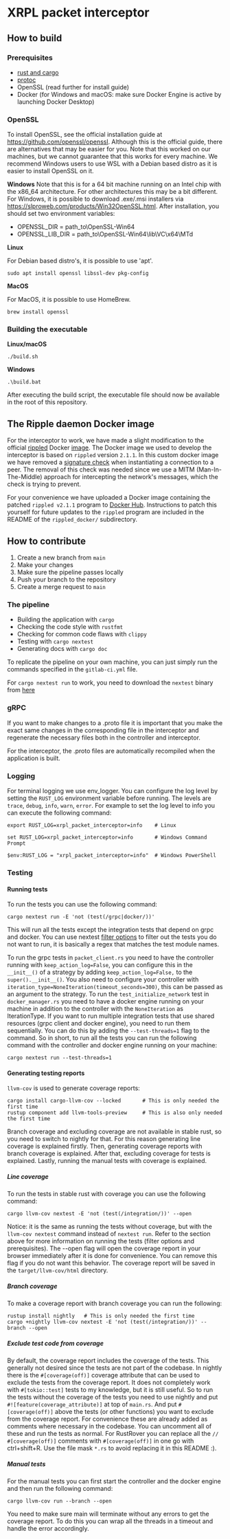 # XRPL packet interceptor

## How to build

### Prerequisites
- [rust and cargo](https://doc.rust-lang.org/cargo/getting-started/installation.html)
- [protoc](https://github.com/hyperium/tonic?tab=readme-ov-file#dependencies)
- OpenSSL (read further for install guide)
- Docker (for Windows and macOS: make sure Docker Engine is active by launching Docker Desktop)

### OpenSSL
To install OpenSSL, see the official installation guide at https://github.com/openssl/openssl.
Although this is the official guide, there are alternatives that may be easier for you. 
Note that this worked on our machines, but we cannot guarantee that this works for every machine. 
We recommend Windows users to use WSL with a Debian based distro as it is easier to install OpenSSL on it.  

**Windows**
Note that this is for a 64 bit machine running on an Intel chip with the x86_64 architecture. For other architectures this may be a bit different.
For Windows, it is possible to download .exe/.msi installers via https://slproweb.com/products/Win32OpenSSL.html.
After installation, you should set two environment variables:
* OPENSSL_DIR = path_to\OpenSSL-Win64
* OPENSSL_LIB_DIR = path_to\OpenSSL-Win64\lib\VC\x64\MTd

**Linux**

For Debian based distro's, it is possible to use 'apt'.

```console
sudo apt install openssl libssl-dev pkg-config
```

**MacOS**

For MacOS, it is possible to use HomeBrew.

```console
brew install openssl
```

### Building the executable

**Linux/macOS**
```console
./build.sh
```

**Windows**
```console
.\build.bat
```

After executing the build script, the executable file should now be available in the root of this repository.

## The Ripple daemon Docker image

For the interceptor to work, we have made a slight modification to the official [rippled](https://github.com/XRPLF/rippled) Docker [image](https://hub.docker.com/r/xrpllabsofficial/xrpld).
The Docker image we used to develop the interceptor is based on `rippled` version `2.1.1`. In this custom docker image we have removed a [signature check](https://github.com/XRPLF/rippled/tree/2.1.1/src/ripple/overlay#session-signature) when instantiating a connection to a peer.
The removal of this check was needed since we use a MITM (Man-In-The-Middle) approach for intercepting the network's messages, which the check is trying to prevent. 

For your convenience we have uploaded a Docker image containing the patched `rippled v2.1.1` program to [Docker Hub](https://hub.docker.com/repository/docker/isvanloon/rippled-no-sig-check/general).
Instructions to patch this yourself for future updates to the `rippled` program are included in the README of the `rippled_docker/` subdirectory.

## How to contribute
1. Create a new branch from `main`
2. Make your changes
3. Make sure the pipeline passes locally
4. Push your branch to the repository
5. Create a merge request to `main`

### The pipeline
- Building the application with `cargo`
- Checking the code style with `rustfmt`
- Checking for common code flaws with `clippy`
- Testing with `cargo nextest`
- Generating docs with `cargo doc`

To replicate the pipeline on your own machine, you can just simply run the commands specified in the `gitlab-ci.yml` file.

For `cargo nextest run` to work, you need to download the `nextest` binary from [here](https://nexte.st/book/pre-built-binaries)

### gRPC
If you want to make changes to a .proto file it is important that you make the exact same changes in the corresponding file in the interceptor and regenerate the necessary files both in the controller and interceptor.

For the interceptor, the .proto files are automatically recompiled when the application is built.

### Logging
For terminal logging we use env_logger. You can configure the log level by setting the `RUST_LOG` environment variable before running. The levels are `trace`, `debug`, `info`, `warn`, `error`.
For example to set the log level to info you can execute the following command:
```Linux
export RUST_LOG=xrpl_packet_interceptor=info    # Linux
```
```Windows Command Prompt
set RUST_LOG=xrpl_packet_interceptor=info       # Windows Command Prompt
```
```Windows PowerShell
$env:RUST_LOG = "xrpl_packet_interceptor=info"  # Windows PowerShell
```

### Testing

#### Running tests
To run the tests you can use the following command:
```
cargo nextest run -E 'not (test(/grpc|docker/))'  
```
This will run all the tests except the integration tests that depend on grpc and docker.
You can use nextest [filter options](https://nexte.st/docs/filtersets/) to filter out the tests you do not want to run, it is basically a regex that matches the test module names.

To run the grpc tests in `packet_client.rs` you need to have the controller running with `keep_action_log=False`, you can configure this in the `__init__()` of a strategy by adding `keep_action_log=False,` to the `super().__init__()`. 
You also need to configure your controller with `iteration_type=NoneIteration(timeout_seconds=300)`, this can be passed as an argument to the strategy.
To run the `test_initialize_network` test in `docker_manager.rs` you need to have a docker engine running on your machine in addition to the controller with the `NoneIteration` as IterationType.
If you want to run multiple integration tests that use shared resources (grpc client and docker engine), you need to run them sequentially. You can do this by adding the `--test-threads=1` flag to the command.
So in short, to run all the tests you can run the following command with the controller and docker engine running on your machine:
```
cargo nextest run --test-threads=1
```


#### Generating testing reports
`llvm-cov` is used to generate coverage reports:
```
cargo install cargo-llvm-cov --locked       # This is only needed the first time
rustup component add llvm-tools-preview     # This is also only needed the first time
```
Branch coverage and excluding coverage are not available in stable rust, so you need to switch to nightly for that.
For this reason generating line coverage is explained firstly. 
Then, generating coverage reports with branch coverage is explained.
After that, excluding coverage for tests is explained.
Lastly, running the manual tests with coverage is explained.

##### Line coverage
To run the tests in stable rust with coverage you can use the following command:
```
cargo llvm-cov nextest -E 'not (test(/integration/))' --open 
```
Notice: it is the same as running the tests without coverage, but with the `llvm-cov nextest` command instead of `nextest run`. Refer to the section above for more information on running the tests (filter options and prerequisites).
The --open flag will open the coverage report in your browser immediately after it is done for convenience. You can remove this flag if you do not want this behavior. The coverage report will be saved in the `target/llvm-cov/html` directory.

##### Branch coverage
To make a coverage report with branch coverage you can run the following:
```
rustup install nightly   # This is only needed the first time
cargo +nightly llvm-cov nextest -E 'not (test(/integration/))' --branch --open 
```

##### Exclude test code from coverage
By default, the coverage report includes the coverage of the tests. This generally not desired since the tests are not part of the codebase.
In nightly there is the `#[coverage(off)]` coverage attribute that can be used to exclude the tests from the coverage report. It does not completely work with `#[tokio::test]` tests to my knowledge, but it is still useful.
So to run the tests without the coverage of the tests you need to use nightly and put `#![feature(coverage_attribute)]` at top of `main.rs`. And put `#[coverage(off)]` above the tests (or other functions) you want to exclude from the coverage report.
For convenience these are already added as comments where necessary in the codebase. You can uncomment all of these and run the tests as normal. For RustRover you can replace all the `// #[coverage(off)]` comments with `#[coverage(off)]` in one go with ctrl+shift+R. Use the file mask `*.rs` to avoid replacing it in this README :).

##### Manual tests
For the manual tests you can first start the controller and the docker engine and then run the following command:
```
cargo llvm-cov run --branch --open
```
You need to make sure main will terminate without any errors to get the coverage report. 
To do this you can wrap all the threads in a timeout and handle the error accordingly.
